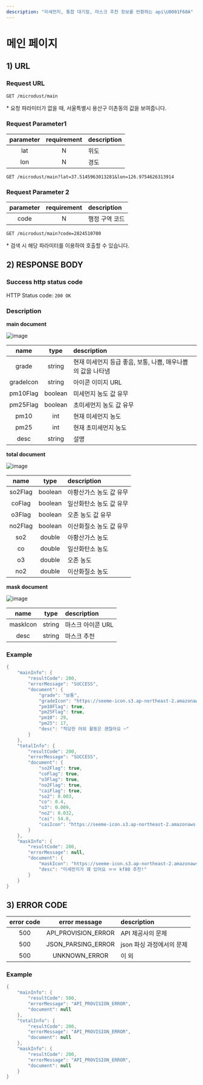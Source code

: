 ```yaml
---
description: "미세먼지, 통합 대기질, 마스크 추천 정보를 반환하는 api\U0001F60A"
---
```


# 메인 페이지

## 1\) URL

### Request URL

```text
GET /microdust/main
```

\* 요청 파라미터가 없을 때, 서울특별시 용산구 이촌동의 값을 보여줍니다.

### Request Parameter1

| parameter | requirement | description |
| :---: | :---: | :--- |
| lat | N | 위도 |
| lon | N | 경도 |

```text
GET /microdust/main?lat=37.5145963013281&lon=126.9754626313914
```

### Request Parameter 2

| parameter | requirement | description |
| :---: | :---: | :--- |
| code | N | 행정 구역 코드 |

```text
GET /microdust/main?code=2824510700
```

\* 검색 시 해당 파라미터를 이용하여 호출할 수 있습니다.

## 2\) RESPONSE BODY

### Success http status code

HTTP Status code: `200 OK`

### Description

**main document**

![image](https://user-images.githubusercontent.com/68107000/127577262-0a6ac7e3-3e87-48e5-90f9-e8cb8b30ecb6.png)

| name | type | description |
| :---: | :---: | :--- |
| grade | string | 현재 미세먼지 등급 좋음, 보통, 나쁨, 매우나쁨 의 값을 나타냄 |
| gradeIcon | string | 아이콘 이미지 URL |
| pm10Flag | boolean | 미세먼지 농도 값 유무 |
| pm25Flag | boolean | 초미세먼지 농도 값 유무 |
| pm10 | int | 현재 미세먼지 농도 |
| pm25 | int | 현재 초미세먼지 농도 |
| desc | string | 설명 |

**total document**

![image](https://user-images.githubusercontent.com/68107000/127577218-b26095f1-2d57-43cf-8818-fb0e821b7f46.png)

| name | type | description |
| :---: | :---: | :--- |
| so2Flag | boolean | 아황산가스 농도 값 유무 |
| coFlag  | boolean | 일산화탄소 농도 값 유무 |
| o3Flag  | boolean | 오존 농도 값 유무       |
| no2Flag | boolean | 이산화질소 농도 값 유무 |
|   so2   | double  | 아황산가스 농도         |
|   co    | double  | 일산화탄소 농도         |
|   o3    | double  | 오존 농도               |
|   no2   | double  | 이산화질소 농도 |

**mask document**

![image](https://user-images.githubusercontent.com/68107000/127577301-f9e01dc6-0965-4b69-a469-5b996b7a3e46.png)

| name | type | description |
| :---: | :---: | :--- |
| maskIcon | string | 마스크 아이콘 URL |
| desc | string | 마스크 추천 |

### Example

```java
{
    "mainInfo": {
        "resultCode": 200,
        "errorMessage": "SUCCESS",
        "document": {
            "grade": "보통",
            "gradeIcon": "https://seeme-icon.s3.ap-northeast-2.amazonaws.com/icon/microdust/pm/soso.png",
            "pm10Flag": true,
            "pm25Flag": true,
            "pm10": 29,
            "pm25": 17,
            "desc": "적당한 야외 활동은 괜찮아요 ~"
        }
    },
    "totalInfo": {
        "resultCode": 200,
        "errorMessage": "SUCCESS",
        "document": {
            "so2Flag": true,
            "coFlag": true,
            "o3Flag": true,
            "no2Flag": true,
            "caiFlag": true,
            "so2": 0.003,
            "co": 0.4,
            "o3": 0.009,
            "no2": 0.032,
            "cai": 54.0,
            "caiIcon": "https://seeme-icon.s3.ap-northeast-2.amazonaws.com/icon/microdust/cai/soso.png"
        }
    },
    "maskInfo": {
        "resultCode": 200,
        "errorMessage": null,
        "document": {
            "maskIcon": "https://seeme-icon.s3.ap-northeast-2.amazonaws.com/icon/mask/kf80.png",
            "desc": "미세먼지가 꽤 있어요 ㅠㅠ kf80 추천!"
        }
    }
}
```

## 3\) ERROR CODE

| error code | error message | description |
| :---: | :---: | :--- |
| 500 | API\_PROVISION\_ERROR | API 제공사의 문제 |
| 500 | JSON\_PARSING\_ERROR | json 파싱 과정에서의 문제 |
| 500 | UNKNOWN\_ERROR | 이 외 |

### Example

```java
{
    "mainInfo": {
        "resultCode": 500,
        "errorMessage": "API_PROVISION_ERROR",
        "document": null
    },
    "totalInfo": {
        "resultCode": 200,
        "errorMessage": "API_PROVISION_ERROR",
        "document": null
    },
    "maskInfo": {
        "resultCode": 200,
        "errorMessage": "API_PROVISION_ERROR",
        "document": null
    }
}
```

